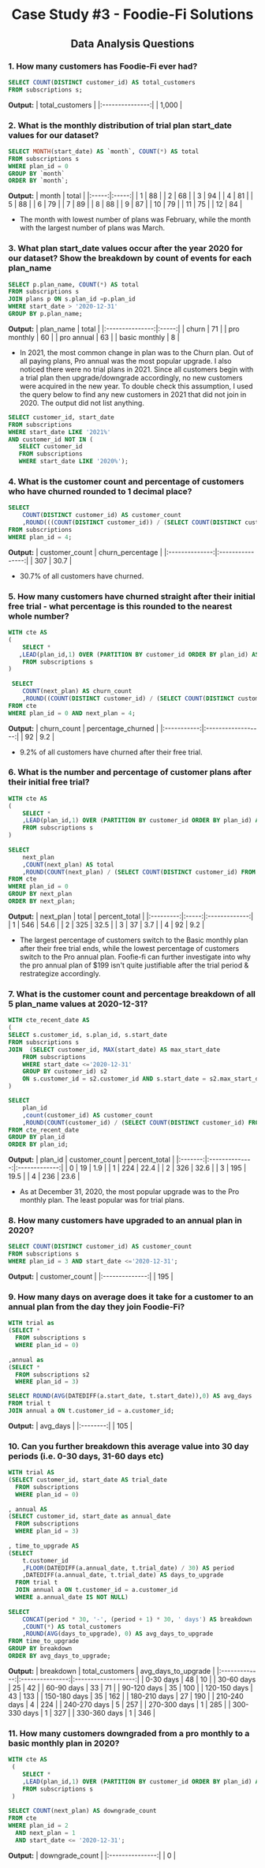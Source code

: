 # <p align="center"> Case Study #3 - Foodie-Fi Solutions
 
## <p align="center">  Data Analysis Questions

### 1. How many customers has Foodie-Fi ever had?
```sql
SELECT COUNT(DISTINCT customer_id) AS total_customers
FROM subscriptions s;
```
**Output:**
| total_customers |
|:---------------:|
|      1,000      |
 
### 2. What is the monthly distribution of trial plan start_date values for our dataset?
  
```sql
SELECT MONTH(start_date) AS `month`, COUNT(*) AS total
FROM subscriptions s 
WHERE plan_id = 0
GROUP BY `month`
ORDER BY `month`; 
```
**Output:**
 | month | total |
|:-----:|:-----:|
|   1   |   88  |
|   2   |   68  |
|   3   |   94  |
|   4   |   81  |
|   5   |   88  |
|   6   |   79  |
|   7   |   89  |
|   8   |   88  |
|   9   |   87  |
|  10   |   79  |
|  11   |   75  |
|  12   |   84  |
  
- The month with lowest number of plans was February, while the month with the largest number of plans was March. 
  
### 3. What plan start_date values occur after the year 2020 for our dataset? Show the breakdown by count of events for each plan_name
  
```sql
SELECT p.plan_name, COUNT(*) AS total
FROM subscriptions s 
JOIN plans p ON s.plan_id =p.plan_id 
WHERE start_date > '2020-12-31'
GROUP BY p.plan_name;   
```
**Output:**
|    plan_name    | total |
|:---------------:|:-----:|
|     churn       |   71  |
|   pro monthly   |   60  |
|    pro annual   |   63  |
| basic monthly   |   8   |
  
- In 2021,  the most common change in plan was to the Churn plan. Out of all paying plans, Pro annual was the most popular upgrade. I also noticed there were no trial plans in 2021. Since all customers begin with a trial plan then upgrade/downgrade accordingly, no new customers were acquired in the new year.
 To double check this assumption, I used the query below to find any new customers in 2021 that did not join in 2020. The output did not list anything.
 ```sql
SELECT customer_id, start_date
FROM subscriptions
WHERE start_date LIKE '2021%'
AND customer_id NOT IN (
    SELECT customer_id
    FROM subscriptions
    WHERE start_date LIKE '2020%');
```  

 ### 4. What is the customer count and percentage of customers who have churned rounded to 1 decimal place?
  
```sql
SELECT
    COUNT(DISTINCT customer_id) AS customer_count
    ,ROUND(((COUNT(DISTINCT customer_id)) / (SELECT COUNT(DISTINCT customer_id) FROM  subscriptions))*100, 1) AS churn_percentage
FROM subscriptions
WHERE plan_id = 4;  
```
**Output:**
| customer_count | churn_percentage |
|:--------------:|:----------------:|
|      307       |       30.7       |
  
- 30.7% of all customers have churned.
  
### 5. How many customers have churned straight after their initial free trial - what percentage is this rounded to the nearest whole number?
  
```sql
WITH cte AS
(	
    SELECT * 
   ,LEAD(plan_id,1) OVER (PARTITION BY customer_id ORDER BY plan_id) AS next_plan
    FROM subscriptions s
) 
 
 SELECT
    COUNT(next_plan) AS churn_count
    ,ROUND((COUNT(DISTINCT customer_id) / (SELECT COUNT(DISTINCT customer_id) FROM subscriptions))*100, 1) AS percentage_churned
FROM cte
WHERE plan_id = 0 AND next_plan = 4;  
```
**Output:**
| churn_count | percentage_churned |
|:-----------:|:------------------:|
|      92     |         9.2        |
- 9.2% of all customers have churned after their free trial.
  
### 6. What is the number and percentage of customer plans after their initial free trial?
  
```sql
WITH cte AS
(
    SELECT * 
    ,LEAD(plan_id,1) OVER (PARTITION BY customer_id ORDER BY plan_id) AS next_plan
    FROM subscriptions s
)  
 
SELECT 
    next_plan 
    ,COUNT(next_plan) AS total
    ,ROUND(COUNT(next_plan) / (SELECT COUNT(DISTINCT customer_id) FROM cte) * 100, 1) AS percent_total
FROM cte
WHERE plan_id = 0
GROUP BY next_plan
ORDER BY next_plan;  
```
**Output:**
 | next_plan | total | percent_total |
|:---------:|:-----:|:-------------:|
|     1     |  546  |      54.6     |
|     2     |  325  |      32.5     |
|     3     |   37  |       3.7     |
|     4     |   92  |       9.2     |
  
- The largest percentage of customers switch to the Basic monthly plan after their free trial ends, while the lowest percentage of customers switch to the Pro annual plan. Foofie-fi can further investigate into why the pro annual plan of $199 isn't quite justifiable after the trial period & restrategize accordingly.
  
### 7. What is the customer count and percentage breakdown of all 5 plan_name values at 2020-12-31?
  
  
```sql
WITH cte_recent_date AS	
(
SELECT s.customer_id, s.plan_id, s.start_date
FROM subscriptions s
JOIN  (SELECT customer_id, MAX(start_date) AS max_start_date
    FROM subscriptions
    WHERE start_date <='2020-12-31'
    GROUP BY customer_id) s2
    ON s.customer_id = s2.customer_id AND s.start_date = s2.max_start_date
)

SELECT 
	plan_id 
	,count(customer_id) AS customer_count
	,ROUND(COUNT(customer_id) / (SELECT COUNT(DISTINCT customer_id) FROM subscriptions) * 100, 1) AS percent_total
FROM cte_recent_date
GROUP BY plan_id
ORDER BY plan_id;  
```
**Output:**
| plan_id | customer_count | percent_total |
|:-------:|:--------------:|:-------------:|
|    0    |       19       |      1.9      |
|    1    |       224      |      22.4     |
|    2    |       326      |      32.6     |
|    3    |       195      |      19.5     |
|    4    |       236      |      23.6     |

- As at December 31, 2020, the most popular upgrade was to the Pro monthly plan. The least popular was for trial plans. 

### 8. How many customers have upgraded to an annual plan in 2020?
  
```sql
SELECT COUNT(DISTINCT customer_id) AS customer_count
FROM subscriptions s 
WHERE plan_id = 3 AND start_date <='2020-12-31';  
```
**Output:**
 | customer_count |
|:--------------:|
|       195      |
 
### 9. How many days on average does it take for a customer to an annual plan from the day they join Foodie-Fi?
  
```sql
WITH trial as
(SELECT *
  FROM subscriptions s 
  WHERE plan_id = 0)
  
,annual as
(SELECT * 
  FROM subscriptions s2 
  WHERE plan_id = 3)

SELECT ROUND(AVG(DATEDIFF(a.start_date, t.start_date)),0) AS avg_days
FROM trial t
JOIN annual a ON t.customer_id = a.customer_id;  
```
**Output:**
| avg_days |
|:--------:|
|    105   |
  
### 10. Can you further breakdown this average value into 30 day periods (i.e. 0-30 days, 31-60 days etc)
  
```sql
WITH trial AS	
(SELECT customer_id, start_date AS trial_date
  FROM subscriptions
  WHERE plan_id = 0)
  
, annual AS 
(SELECT customer_id, start_date as annual_date
  FROM subscriptions
  WHERE plan_id = 3)
  
, time_to_upgrade AS 
(SELECT 
    t.customer_id
    ,FLOOR(DATEDIFF(a.annual_date, t.trial_date) / 30) AS period
    ,DATEDIFF(a.annual_date, t.trial_date) AS days_to_upgrade
  FROM trial t
  JOIN annual a ON t.customer_id = a.customer_id
  WHERE a.annual_date IS NOT NULL)
  
SELECT 
    CONCAT(period * 30, '-', (period + 1) * 30, ' days') AS breakdown
    ,COUNT(*) AS total_customers
    ,ROUND(AVG(days_to_upgrade), 0) AS avg_days_to_upgrade
FROM time_to_upgrade
GROUP BY breakdown
ORDER BY avg_days_to_upgrade;  
```
**Output:**
 |   breakdown   | total_customers | avg_days_to_upgrade |
|:-------------:|:---------------:|:-------------------:|
|   0-30 days   |        48       |          10         |
|   30-60 days  |        25       |          42         |
|   60-90 days  |        33       |          71         |
|  90-120 days  |        35       |         100         |
| 120-150 days  |        43       |         133         |
| 150-180 days  |        35       |         162         |
| 180-210 days  |        27       |         190         |
| 210-240 days  |        4        |         224         |
| 240-270 days  |        5        |         257         |
| 270-300 days  |        1        |         285         |
| 300-330 days  |        1        |         327         |
| 330-360 days  |        1        |         346         |
 
 ### 11. How many customers downgraded from a pro monthly to a basic monthly plan in 2020?
  
```sql
WITH cte AS 
 ( 
    SELECT * 
    ,LEAD(plan_id,1) OVER (PARTITION BY customer_id ORDER BY plan_id) AS next_plan
    FROM subscriptions s
 ) 
 
SELECT COUNT(next_plan) AS downgrade_count 		
FROM cte
WHERE plan_id = 2 
  AND next_plan = 1
  AND start_date <= '2020-12-31';  
```
**Output:**
| downgrade_count |
|:---------------:|
|        0        |
                  
